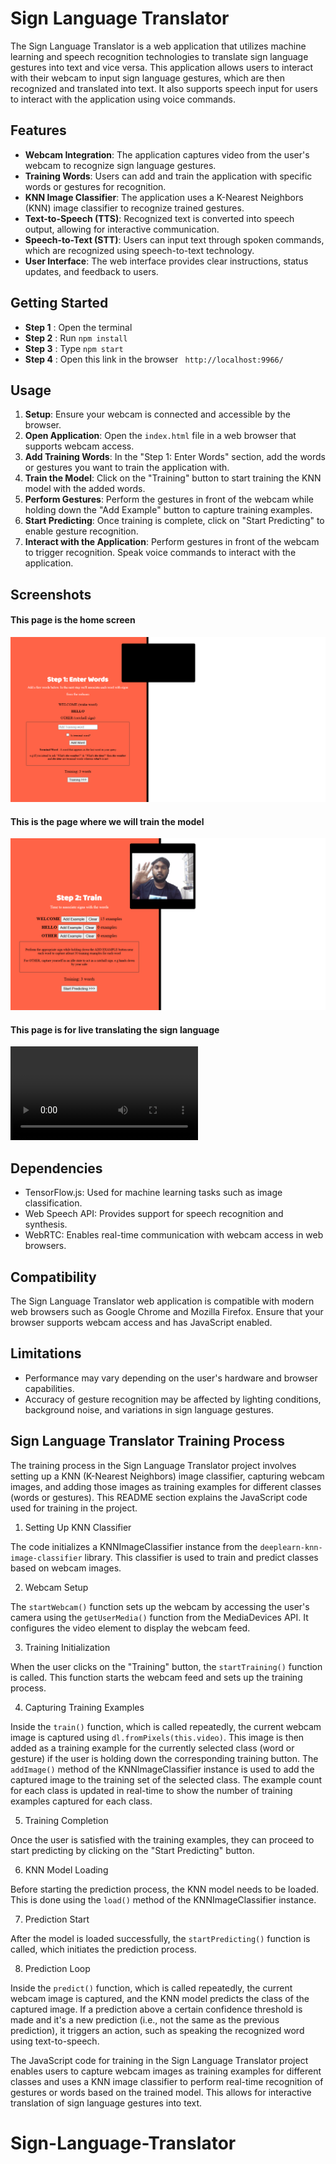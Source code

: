 # Sign Language Translator

The Sign Language Translator is a web application that utilizes machine learning and speech recognition technologies to translate sign language gestures into text and vice versa. This application allows users to interact with their webcam to input sign language gestures, which are then recognized and translated into text. It also supports speech input for users to interact with the application using voice commands.

## Features

- **Webcam Integration**: The application captures video from the user's webcam to recognize sign language gestures.
- **Training Words**: Users can add and train the application with specific words or gestures for recognition.
- **KNN Image Classifier**: The application uses a K-Nearest Neighbors (KNN) image classifier to recognize trained gestures.
- **Text-to-Speech (TTS)**: Recognized text is converted into speech output, allowing for interactive communication.
- **Speech-to-Text (STT)**: Users can input text through spoken commands, which are recognized using speech-to-text technology.
- **User Interface**: The web interface provides clear instructions, status updates, and feedback to users.

## Getting Started

- **Step 1** : Open the terminal
- **Step 2** : Run `npm install`
- **Step 3** : Type `npm start`
- **Step 4** : Open this link in the browser ` http://localhost:9966/`

## Usage

1. **Setup**: Ensure your webcam is connected and accessible by the browser.
2. **Open Application**: Open the `index.html` file in a web browser that supports webcam access.
3. **Add Training Words**: In the "Step 1: Enter Words" section, add the words or gestures you want to train the application with.
4. **Train the Model**: Click on the "Training" button to start training the KNN model with the added words.
5. **Perform Gestures**: Perform the gestures in front of the webcam while holding down the "Add Example" button to capture training examples.
6. **Start Predicting**: Once training is complete, click on "Start Predicting" to enable gesture recognition.
7. **Interact with the Application**: Perform gestures in front of the webcam to trigger recognition. Speak voice commands to interact with the application.

## Screenshots
#### This page is the home screen
![Entry page](Screenshots/1.png)
#### This is the page where we will train the model
![Training page](Screenshots/2.png)
#### This page is for live translating the sign language 
![Testing Page](Screenshots/3.mp4)

## Dependencies

- TensorFlow.js: Used for machine learning tasks such as image classification.
- Web Speech API: Provides support for speech recognition and synthesis.
- WebRTC: Enables real-time communication with webcam access in web browsers.

## Compatibility

The Sign Language Translator web application is compatible with modern web browsers such as Google Chrome and Mozilla Firefox. Ensure that your browser supports webcam access and has JavaScript enabled.

## Limitations

- Performance may vary depending on the user's hardware and browser capabilities.
- Accuracy of gesture recognition may be affected by lighting conditions, background noise, and variations in sign language gestures.

## Sign Language Translator Training Process

The training process in the Sign Language Translator project involves setting up a KNN (K-Nearest Neighbors) image classifier, capturing webcam images, and adding those images as training examples for different classes (words or gestures). This README section explains the JavaScript code used for training in the project.

1.  Setting Up KNN Classifier

The code initializes a KNNImageClassifier instance from the `deeplearn-knn-image-classifier` library. This classifier is used to train and predict classes based on webcam images.

2.  Webcam Setup

The `startWebcam()` function sets up the webcam by accessing the user's camera using the `getUserMedia()` function from the MediaDevices API. It configures the video element to display the webcam feed.

3.  Training Initialization

When the user clicks on the "Training" button, the `startTraining()` function is called. This function starts the webcam feed and sets up the training process.

4.  Capturing Training Examples

Inside the `train()` function, which is called repeatedly, the current webcam image is captured using `dl.fromPixels(this.video)`. This image is then added as a training example for the currently selected class (word or gesture) if the user is holding down the corresponding training button.
The `addImage()` method of the KNNImageClassifier instance is used to add the captured image to the training set of the selected class. The example count for each class is updated in real-time to show the number of training examples captured for each class.

5.  Training Completion

Once the user is satisfied with the training examples, they can proceed to start predicting by clicking on the "Start Predicting" button.

6.  KNN Model Loading

Before starting the prediction process, the KNN model needs to be loaded. This is done using the `load()` method of the KNNImageClassifier instance.

7.  Prediction Start

After the model is loaded successfully, the `startPredicting()` function is called, which initiates the prediction process.

8.  Prediction Loop

Inside the `predict()` function, which is called repeatedly, the current webcam image is captured, and the KNN model predicts the class of the captured image. If a prediction above a certain confidence threshold is made and it's a new prediction (i.e., not the same as the previous prediction), it triggers an action, such as speaking the recognized word using text-to-speech.

The JavaScript code for training in the Sign Language Translator project enables users to capture webcam images as training examples for different classes and uses a KNN image classifier to perform real-time recognition of gestures or words based on the trained model. This allows for interactive translation of sign language gestures into text.
# Sign-Language-Translator
